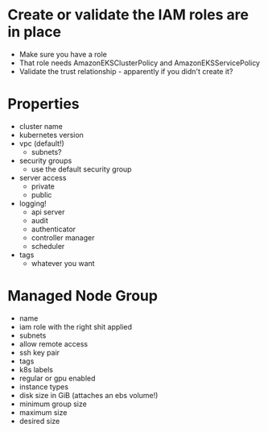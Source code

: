 # Create or validate the IAM roles are in place

* Make sure you have a role
* That role needs AmazonEKSClusterPolicy and AmazonEKSServicePolicy
* Validate the trust relationship - apparently if you didn't create it?

# Properties
* cluster name
* kubernetes version
* vpc (default!)
  * subnets?
* security groups
  * use the default security group
* server access
  * private
  * public
* logging!
  * api server
  * audit
  * authenticator
  * controller manager
  * scheduler
* tags
  * whatever you want

# Managed Node Group
* name
* iam role with the right shit applied
* subnets
* allow remote access
* ssh key pair
* tags
* k8s labels
* regular or gpu enabled
* instance types
* disk size in GiB (attaches an ebs volume!)
* minimum group size
* maximum size
* desired size

